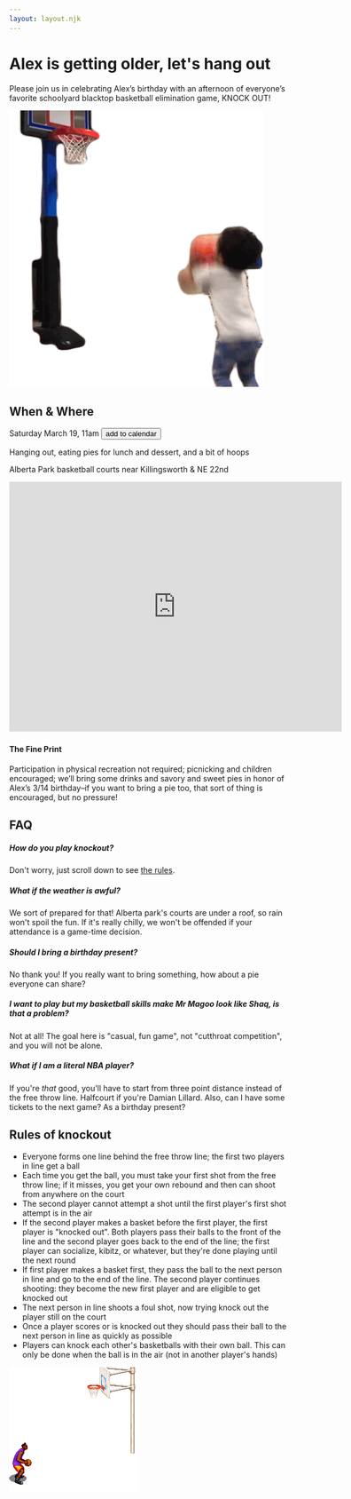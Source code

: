 ```yaml
---
layout: layout.njk
---
```

# Alex is getting older, let's hang out
Please join us in celebrating Alex’s birthday with an afternoon of everyone’s favorite schoolyard
blacktop basketball elimination game, KNOCK OUT!
<div class="donk">
  <img alt="young fella's got a jumper" src="./imgs/shoot.gif" />
</div>

## When & Where
Saturday March 19, 11am <a target="_blank" href="https://calendar.google.com/event?action=TEMPLATE&amp;tmeid=MGpybnU0MjRlcGFqZThvdjFnZHF1c2Q1ajMgZTJoYjdrMnIwbGlpbnA2amhkbm9vdTFlZWNAZw&amp;tmsrc=e2hb7k2r0liinp6jhdnoou1eec%40group.calendar.google.com"><button>add to calendar</button></a>

Hanging out, eating pies for lunch and dessert, and a bit of hoops

Alberta Park basketball courts near Killingsworth & NE 22nd
<iframe src="https://www.google.com/maps/embed?pb=!1m18!1m12!1m3!1d2793.2965259467933!2d-122.64728781957962!3d45.56447527920458!2m3!1f0!2f0!3f0!3m2!1i1024!2i768!4f13.1!3m3!1m2!1s0x5495a6e3d71a4269%3A0x779c416cabef73d5!2sAlberta%20Park!5e0!3m2!1sen!2sus!4v1646892531993!5m2!1sen!2sus" width="600" height="450" style="border:0;" allowfullscreen="" loading="lazy"></iframe>

#### The Fine Print
Participation in physical recreation not required; picnicking and children encouraged; we’ll bring
some drinks and savory and sweet pies in honor of Alex’s 3/14 birthday–if you want to bring a pie too, that sort of thing is encouraged, but no pressure!

## FAQ
##### *How do you play knockout?*
Don't worry, just scroll down to see [the rules](#rules-of-knockout).

##### *What if the weather is awful?*
We sort of prepared for that! Alberta park's courts are under a roof, so rain won't spoil the fun.
If it's really chilly, we won't be offended if your attendance is a game-time decision.

##### *Should I bring a birthday present?*
No thank you! If you really want to bring something, how about a pie everyone can share?

##### *I want to play but my basketball skills make Mr Magoo look like Shaq, is that a problem?*
Not at all! The goal here is "casual, fun game", not "cutthroat competition", and you will not be alone.

##### *What if I am a literal NBA player?*
If you're *that* good, you'll have to start from three point distance instead of the free throw
line. Halfcourt if you're Damian Lillard. Also, can I have some tickets to the next game? As a
birthday present?

<h2 id="rules-of-knockout">Rules of knockout</h2>

- Everyone forms one line behind the free throw line; the first two players in line get a ball
- Each time you get the ball, you must take your first shot from the free throw line; if it misses, you get your own rebound and then can shoot from anywhere on the court
- The second player cannot attempt a shot until the first player's first shot attempt is in the air
- If the second player makes a basket before the first player, the first player is "knocked out". Both players pass their balls to the front of the line and the second player goes back to the end of the line; the first player can socialize, kibitz, or whatever, but they're done playing until the next round
- If first player makes a basket first, they pass the ball to the next person in line and go to the end of the line. The second player continues shooting: they become the new first player and are eligible to get knocked out
- The next person in line shoots a foul shot, now trying knock out the player still on the court
- Once a player scores or is knocked out they should pass their ball to the next person in line as quickly as possible
- Players can knock each other's basketballs with their own ball. This can only be done when the ball is in the air (not in another player's hands)

<div class="donk">
  <img alt="this is not knockout, this is a fella dunking" src="./imgs/donk.gif" />
</div>
